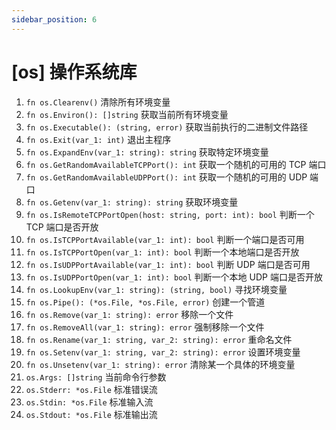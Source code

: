 ```yaml
---
sidebar_position: 6
---
```


# [os] 操作系统库

1. `fn os.Clearenv()` 清除所有环境变量
1. `fn os.Environ(): []string` 获取当前所有环境变量
1. `fn os.Executable(): (string, error)` 获取当前执行的二进制文件路径
1. `fn os.Exit(var_1: int)` 退出主程序
1. `fn os.ExpandEnv(var_1: string): string` 获取特定环境变量
1. `fn os.GetRandomAvailableTCPPort(): int` 获取一个随机的可用的 TCP 端口
1. `fn os.GetRandomAvailableUDPPort(): int` 获取一个随机的可用的 UDP 端口
1. `fn os.Getenv(var_1: string): string` 获取环境变量
1. `fn os.IsRemoteTCPPortOpen(host: string, port: int): bool` 判断一个 TCP 端口是否开放
1. `fn os.IsTCPPortAvailable(var_1: int): bool` 判断一个端口是否可用
1. `fn os.IsTCPPortOpen(var_1: int): bool` 判断一个本地端口是否开放
1. `fn os.IsUDPPortAvailable(var_1: int): bool` 判断 UDP 端口是否可用
1. `fn os.IsUDPPortOpen(var_1: int): bool` 判断一个本地 UDP 端口是否开放
1. `fn os.LookupEnv(var_1: string): (string, bool)` 寻找环境变量
1. `fn os.Pipe(): (*os.File, *os.File, error)` 创建一个管道
1. `fn os.Remove(var_1: string): error` 移除一个文件
1. `fn os.RemoveAll(var_1: string): error` 强制移除一个文件
1. `fn os.Rename(var_1: string, var_2: string): error` 重命名文件
1. `fn os.Setenv(var_1: string, var_2: string): error` 设置环境变量
1. `fn os.Unsetenv(var_1: string): error` 清除某一个具体的环境变量
1. `os.Args: []string` 当前命令行参数
1. `os.Stderr: *os.File` 标准错误流
1. `os.Stdin: *os.File` 标准输入流
1. `os.Stdout: *os.File` 标准输出流